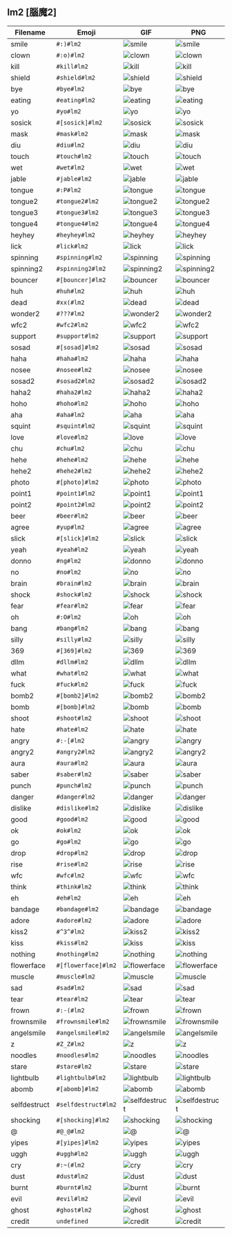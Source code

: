 ## lm2 [腦魔2]
| Filename | Emoji | GIF | PNG |
| --- | --- | --- | --- |
| smile | `#:)#lm2` | ![smile](../../assets/ios/faces/lm2/smile.gif) | ![smile](../../assets/ios/faces_png/lm2/smile.png) |
| clown | `#:o)#lm2` | ![clown](../../assets/ios/faces/lm2/clown.gif) | ![clown](../../assets/ios/faces_png/lm2/clown.png) |
| kill | `#kill#lm2` | ![kill](../../assets/ios/faces/lm2/kill.gif) | ![kill](../../assets/ios/faces_png/lm2/kill.png) |
| shield | `#shield#lm2` | ![shield](../../assets/ios/faces/lm2/shield.gif) | ![shield](../../assets/ios/faces_png/lm2/shield.png) |
| bye | `#bye#lm2` | ![bye](../../assets/ios/faces/lm2/bye.gif) | ![bye](../../assets/ios/faces_png/lm2/bye.png) |
| eating | `#eating#lm2` | ![eating](../../assets/ios/faces/lm2/eating.gif) | ![eating](../../assets/ios/faces_png/lm2/eating.png) |
| yo | `#yo#lm2` | ![yo](../../assets/ios/faces/lm2/yo.gif) | ![yo](../../assets/ios/faces_png/lm2/yo.png) |
| sosick | `#[sosick]#lm2` | ![sosick](../../assets/ios/faces/lm2/sosick.gif) | ![sosick](../../assets/ios/faces_png/lm2/sosick.png) |
| mask | `#mask#lm2` | ![mask](../../assets/ios/faces/lm2/mask.gif) | ![mask](../../assets/ios/faces_png/lm2/mask.png) |
| diu | `#diu#lm2` | ![diu](../../assets/ios/faces/lm2/diu.gif) | ![diu](../../assets/ios/faces_png/lm2/diu.png) |
| touch | `#touch#lm2` | ![touch](../../assets/ios/faces/lm2/touch.gif) | ![touch](../../assets/ios/faces_png/lm2/touch.png) |
| wet | `#wet#lm2` | ![wet](../../assets/ios/faces/lm2/wet.gif) | ![wet](../../assets/ios/faces_png/lm2/wet.png) |
| jable | `#jable#lm2` | ![jable](../../assets/ios/faces/lm2/jable.gif) | ![jable](../../assets/ios/faces_png/lm2/jable.png) |
| tongue | `#:P#lm2` | ![tongue](../../assets/ios/faces/lm2/tongue.gif) | ![tongue](../../assets/ios/faces_png/lm2/tongue.png) |
| tongue2 | `#tongue2#lm2` | ![tongue2](../../assets/ios/faces/lm2/tongue2.gif) | ![tongue2](../../assets/ios/faces_png/lm2/tongue2.png) |
| tongue3 | `#tongue3#lm2` | ![tongue3](../../assets/ios/faces/lm2/tongue3.gif) | ![tongue3](../../assets/ios/faces_png/lm2/tongue3.png) |
| tongue4 | `#tongue4#lm2` | ![tongue4](../../assets/ios/faces/lm2/tongue4.gif) | ![tongue4](../../assets/ios/faces_png/lm2/tongue4.png) |
| heyhey | `#heyhey#lm2` | ![heyhey](../../assets/ios/faces/lm2/heyhey.gif) | ![heyhey](../../assets/ios/faces_png/lm2/heyhey.png) |
| lick | `#lick#lm2` | ![lick](../../assets/ios/faces/lm2/lick.gif) | ![lick](../../assets/ios/faces_png/lm2/lick.png) |
| spinning | `#spinning#lm2` | ![spinning](../../assets/ios/faces/lm2/spinning.gif) | ![spinning](../../assets/ios/faces_png/lm2/spinning.png) |
| spinning2 | `#spinning2#lm2` | ![spinning2](../../assets/ios/faces/lm2/spinning2.gif) | ![spinning2](../../assets/ios/faces_png/lm2/spinning2.png) |
| bouncer | `#[bouncer]#lm2` | ![bouncer](../../assets/ios/faces/lm2/bouncer.gif) | ![bouncer](../../assets/ios/faces_png/lm2/bouncer.png) |
| huh | `#huh#lm2` | ![huh](../../assets/ios/faces/lm2/huh.gif) | ![huh](../../assets/ios/faces_png/lm2/huh.png) |
| dead | `#xx(#lm2` | ![dead](../../assets/ios/faces/lm2/dead.gif) | ![dead](../../assets/ios/faces_png/lm2/dead.png) |
| wonder2 | `#???#lm2` | ![wonder2](../../assets/ios/faces/lm2/wonder2.gif) | ![wonder2](../../assets/ios/faces_png/lm2/wonder2.png) |
| wfc2 | `#wfc2#lm2` | ![wfc2](../../assets/ios/faces/lm2/wfc2.gif) | ![wfc2](../../assets/ios/faces_png/lm2/wfc2.png) |
| support | `#support#lm2` | ![support](../../assets/ios/faces/lm2/support.gif) | ![support](../../assets/ios/faces_png/lm2/support.png) |
| sosad | `#[sosad]#lm2` | ![sosad](../../assets/ios/faces/lm2/sosad.gif) | ![sosad](../../assets/ios/faces_png/lm2/sosad.png) |
| haha | `#haha#lm2` | ![haha](../../assets/ios/faces/lm2/haha.gif) | ![haha](../../assets/ios/faces_png/lm2/haha.png) |
| nosee | `#nosee#lm2` | ![nosee](../../assets/ios/faces/lm2/nosee.gif) | ![nosee](../../assets/ios/faces_png/lm2/nosee.png) |
| sosad2 | `#sosad2#lm2` | ![sosad2](../../assets/ios/faces/lm2/sosad2.gif) | ![sosad2](../../assets/ios/faces_png/lm2/sosad2.png) |
| haha2 | `#haha2#lm2` | ![haha2](../../assets/ios/faces/lm2/haha2.gif) | ![haha2](../../assets/ios/faces_png/lm2/haha2.png) |
| hoho | `#hoho#lm2` | ![hoho](../../assets/ios/faces/lm2/hoho.gif) | ![hoho](../../assets/ios/faces_png/lm2/hoho.png) |
| aha | `#aha#lm2` | ![aha](../../assets/ios/faces/lm2/aha.gif) | ![aha](../../assets/ios/faces_png/lm2/aha.png) |
| squint | `#squint#lm2` | ![squint](../../assets/ios/faces/lm2/squint.gif) | ![squint](../../assets/ios/faces_png/lm2/squint.png) |
| love | `#love#lm2` | ![love](../../assets/ios/faces/lm2/love.gif) | ![love](../../assets/ios/faces_png/lm2/love.png) |
| chu | `#chu#lm2` | ![chu](../../assets/ios/faces/lm2/chu.gif) | ![chu](../../assets/ios/faces_png/lm2/chu.png) |
| hehe | `#hehe#lm2` | ![hehe](../../assets/ios/faces/lm2/hehe.gif) | ![hehe](../../assets/ios/faces_png/lm2/hehe.png) |
| hehe2 | `#hehe2#lm2` | ![hehe2](../../assets/ios/faces/lm2/hehe2.gif) | ![hehe2](../../assets/ios/faces_png/lm2/hehe2.png) |
| photo | `#[photo]#lm2` | ![photo](../../assets/ios/faces/lm2/photo.gif) | ![photo](../../assets/ios/faces_png/lm2/photo.png) |
| point1 | `#point1#lm2` | ![point1](../../assets/ios/faces/lm2/point1.gif) | ![point1](../../assets/ios/faces_png/lm2/point1.png) |
| point2 | `#point2#lm2` | ![point2](../../assets/ios/faces/lm2/point2.gif) | ![point2](../../assets/ios/faces_png/lm2/point2.png) |
| beer | `#beer#lm2` | ![beer](../../assets/ios/faces/lm2/beer.gif) | ![beer](../../assets/ios/faces_png/lm2/beer.png) |
| agree | `#yup#lm2` | ![agree](../../assets/ios/faces/lm2/agree.gif) | ![agree](../../assets/ios/faces_png/lm2/agree.png) |
| slick | `#[slick]#lm2` | ![slick](../../assets/ios/faces/lm2/slick.gif) | ![slick](../../assets/ios/faces_png/lm2/slick.png) |
| yeah | `#yeah#lm2` | ![yeah](../../assets/ios/faces/lm2/yeah.gif) | ![yeah](../../assets/ios/faces_png/lm2/yeah.png) |
| donno | `#ng#lm2` | ![donno](../../assets/ios/faces/lm2/donno.gif) | ![donno](../../assets/ios/faces_png/lm2/donno.png) |
| no | `#no#lm2` | ![no](../../assets/ios/faces/lm2/no.gif) | ![no](../../assets/ios/faces_png/lm2/no.png) |
| brain | `#brain#lm2` | ![brain](../../assets/ios/faces/lm2/brain.gif) | ![brain](../../assets/ios/faces_png/lm2/brain.png) |
| shock | `#shock#lm2` | ![shock](../../assets/ios/faces/lm2/shock.gif) | ![shock](../../assets/ios/faces_png/lm2/shock.png) |
| fear | `#fear#lm2` | ![fear](../../assets/ios/faces/lm2/fear.gif) | ![fear](../../assets/ios/faces_png/lm2/fear.png) |
| oh | `#:O#lm2` | ![oh](../../assets/ios/faces/lm2/oh.gif) | ![oh](../../assets/ios/faces_png/lm2/oh.png) |
| bang | `#bang#lm2` | ![bang](../../assets/ios/faces/lm2/bang.gif) | ![bang](../../assets/ios/faces_png/lm2/bang.png) |
| silly | `#silly#lm2` | ![silly](../../assets/ios/faces/lm2/silly.gif) | ![silly](../../assets/ios/faces_png/lm2/silly.png) |
| 369 | `#[369]#lm2` | ![369](../../assets/ios/faces/lm2/369.gif) | ![369](../../assets/ios/faces_png/lm2/369.png) |
| dllm | `#dllm#lm2` | ![dllm](../../assets/ios/faces/lm2/dllm.gif) | ![dllm](../../assets/ios/faces_png/lm2/dllm.png) |
| what | `#what#lm2` | ![what](../../assets/ios/faces/lm2/what.gif) | ![what](../../assets/ios/faces_png/lm2/what.png) |
| fuck | `#fuck#lm2` | ![fuck](../../assets/ios/faces/lm2/fuck.gif) | ![fuck](../../assets/ios/faces_png/lm2/fuck.png) |
| bomb2 | `#[bomb2]#lm2` | ![bomb2](../../assets/ios/faces/lm2/bomb2.gif) | ![bomb2](../../assets/ios/faces_png/lm2/bomb2.png) |
| bomb | `#[bomb]#lm2` | ![bomb](../../assets/ios/faces/lm2/bomb.gif) | ![bomb](../../assets/ios/faces_png/lm2/bomb.png) |
| shoot | `#shoot#lm2` | ![shoot](../../assets/ios/faces/lm2/shoot.gif) | ![shoot](../../assets/ios/faces_png/lm2/shoot.png) |
| hate | `#hate#lm2` | ![hate](../../assets/ios/faces/lm2/hate.gif) | ![hate](../../assets/ios/faces_png/lm2/hate.png) |
| angry | `#:-[#lm2` | ![angry](../../assets/ios/faces/lm2/angry.gif) | ![angry](../../assets/ios/faces_png/lm2/angry.png) |
| angry2 | `#angry2#lm2` | ![angry2](../../assets/ios/faces/lm2/angry2.gif) | ![angry2](../../assets/ios/faces_png/lm2/angry2.png) |
| aura | `#aura#lm2` | ![aura](../../assets/ios/faces/lm2/aura.gif) | ![aura](../../assets/ios/faces_png/lm2/aura.png) |
| saber | `#saber#lm2` | ![saber](../../assets/ios/faces/lm2/saber.gif) | ![saber](../../assets/ios/faces_png/lm2/saber.png) |
| punch | `#punch#lm2` | ![punch](../../assets/ios/faces/lm2/punch.gif) | ![punch](../../assets/ios/faces_png/lm2/punch.png) |
| danger | `#danger#lm2` | ![danger](../../assets/ios/faces/lm2/danger.gif) | ![danger](../../assets/ios/faces_png/lm2/danger.png) |
| dislike | `#dislike#lm2` | ![dislike](../../assets/ios/faces/lm2/dislike.gif) | ![dislike](../../assets/ios/faces_png/lm2/dislike.png) |
| good | `#good#lm2` | ![good](../../assets/ios/faces/lm2/good.gif) | ![good](../../assets/ios/faces_png/lm2/good.png) |
| ok | `#ok#lm2` | ![ok](../../assets/ios/faces/lm2/ok.gif) | ![ok](../../assets/ios/faces_png/lm2/ok.png) |
| go | `#go#lm2` | ![go](../../assets/ios/faces/lm2/go.gif) | ![go](../../assets/ios/faces_png/lm2/go.png) |
| drop | `#drop#lm2` | ![drop](../../assets/ios/faces/lm2/drop.gif) | ![drop](../../assets/ios/faces_png/lm2/drop.png) |
| rise | `#rise#lm2` | ![rise](../../assets/ios/faces/lm2/rise.gif) | ![rise](../../assets/ios/faces_png/lm2/rise.png) |
| wfc | `#wfc#lm2` | ![wfc](../../assets/ios/faces/lm2/wfc.gif) | ![wfc](../../assets/ios/faces_png/lm2/wfc.png) |
| think | `#think#lm2` | ![think](../../assets/ios/faces/lm2/think.gif) | ![think](../../assets/ios/faces_png/lm2/think.png) |
| eh | `#eh#lm2` | ![eh](../../assets/ios/faces/lm2/eh.gif) | ![eh](../../assets/ios/faces_png/lm2/eh.png) |
| bandage | `#bandage#lm2` | ![bandage](../../assets/ios/faces/lm2/bandage.gif) | ![bandage](../../assets/ios/faces_png/lm2/bandage.png) |
| adore | `#adore#lm2` | ![adore](../../assets/ios/faces/lm2/adore.gif) | ![adore](../../assets/ios/faces_png/lm2/adore.png) |
| kiss2 | `#^3^#lm2` | ![kiss2](../../assets/ios/faces/lm2/kiss2.gif) | ![kiss2](../../assets/ios/faces_png/lm2/kiss2.png) |
| kiss | `#kiss#lm2` | ![kiss](../../assets/ios/faces/lm2/kiss.gif) | ![kiss](../../assets/ios/faces_png/lm2/kiss.png) |
| nothing | `#nothing#lm2` | ![nothing](../../assets/ios/faces/lm2/nothing.gif) | ![nothing](../../assets/ios/faces_png/lm2/nothing.png) |
| flowerface | `#[flowerface]#lm2` | ![flowerface](../../assets/ios/faces/lm2/flowerface.gif) | ![flowerface](../../assets/ios/faces_png/lm2/flowerface.png) |
| muscle | `#muscle#lm2` | ![muscle](../../assets/ios/faces/lm2/muscle.gif) | ![muscle](../../assets/ios/faces_png/lm2/muscle.png) |
| sad | `#sad#lm2` | ![sad](../../assets/ios/faces/lm2/sad.gif) | ![sad](../../assets/ios/faces_png/lm2/sad.png) |
| tear | `#tear#lm2` | ![tear](../../assets/ios/faces/lm2/tear.gif) | ![tear](../../assets/ios/faces_png/lm2/tear.png) |
| frown | `#:-(#lm2` | ![frown](../../assets/ios/faces/lm2/frown.gif) | ![frown](../../assets/ios/faces_png/lm2/frown.png) |
| frownsmile | `#frownsmile#lm2` | ![frownsmile](../../assets/ios/faces/lm2/frownsmile.gif) | ![frownsmile](../../assets/ios/faces_png/lm2/frownsmile.png) |
| angelsmile | `#angelsmile#lm2` | ![angelsmile](../../assets/ios/faces/lm2/angelsmile.gif) | ![angelsmile](../../assets/ios/faces_png/lm2/angelsmile.png) |
| z | `#Z_Z#lm2` | ![z](../../assets/ios/faces/lm2/z.gif) | ![z](../../assets/ios/faces_png/lm2/z.png) |
| noodles | `#noodles#lm2` | ![noodles](../../assets/ios/faces/lm2/noodles.gif) | ![noodles](../../assets/ios/faces_png/lm2/noodles.png) |
| stare | `#stare#lm2` | ![stare](../../assets/ios/faces/lm2/stare.gif) | ![stare](../../assets/ios/faces_png/lm2/stare.png) |
| lightbulb | `#lightbulb#lm2` | ![lightbulb](../../assets/ios/faces/lm2/lightbulb.gif) | ![lightbulb](../../assets/ios/faces_png/lm2/lightbulb.png) |
| abomb | `#[abomb]#lm2` | ![abomb](../../assets/ios/faces/lm2/abomb.gif) | ![abomb](../../assets/ios/faces_png/lm2/abomb.png) |
| selfdestruct | `#selfdestruct#lm2` | ![selfdestruct](../../assets/ios/faces/lm2/selfdestruct.gif) | ![selfdestruct](../../assets/ios/faces_png/lm2/selfdestruct.png) |
| shocking | `#[shocking]#lm2` | ![shocking](../../assets/ios/faces/lm2/shocking.gif) | ![shocking](../../assets/ios/faces_png/lm2/shocking.png) |
| @ | `#@_@#lm2` | ![@](../../assets/ios/faces/lm2/@.gif) | ![@](../../assets/ios/faces_png/lm2/@.png) |
| yipes | `#[yipes]#lm2` | ![yipes](../../assets/ios/faces/lm2/yipes.gif) | ![yipes](../../assets/ios/faces_png/lm2/yipes.png) |
| uggh | `#uggh#lm2` | ![uggh](../../assets/ios/faces/lm2/uggh.gif) | ![uggh](../../assets/ios/faces_png/lm2/uggh.png) |
| cry | `#:~(#lm2` | ![cry](../../assets/ios/faces/lm2/cry.gif) | ![cry](../../assets/ios/faces_png/lm2/cry.png) |
| dust | `#dust#lm2` | ![dust](../../assets/ios/faces/lm2/dust.gif) | ![dust](../../assets/ios/faces_png/lm2/dust.png) |
| burnt | `#burnt#lm2` | ![burnt](../../assets/ios/faces/lm2/burnt.gif) | ![burnt](../../assets/ios/faces_png/lm2/burnt.png) |
| evil | `#evil#lm2` | ![evil](../../assets/ios/faces/lm2/evil.gif) | ![evil](../../assets/ios/faces_png/lm2/evil.png) |
| ghost | `#ghost#lm2` | ![ghost](../../assets/ios/faces/lm2/ghost.gif) | ![ghost](../../assets/ios/faces_png/lm2/ghost.png) |
| credit | `undefined` | ![credit](../../assets/ios/faces/lm2/credit.gif) | ![credit](../../assets/ios/faces_png/lm2/credit.png) |

